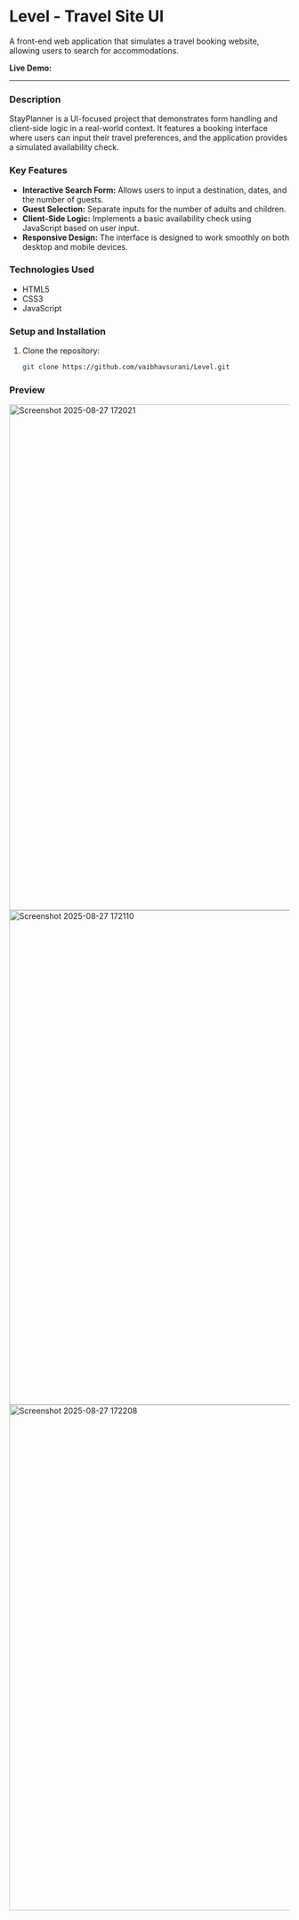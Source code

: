 # Level - Travel Site UI

A front-end web application that simulates a travel booking website, allowing users to search for accommodations.

**Live Demo:**

---

### Description

StayPlanner is a UI-focused project that demonstrates form handling and client-side logic in a real-world context. It features a booking interface where users can input their travel preferences, and the application provides a simulated availability check.

### Key Features

- **Interactive Search Form:** Allows users to input a destination, dates, and the number of guests.
- **Guest Selection:** Separate inputs for the number of adults and children.
- **Client-Side Logic:** Implements a basic availability check using JavaScript based on user input.
- **Responsive Design:** The interface is designed to work smoothly on both desktop and mobile devices.

### Technologies Used

- HTML5
- CSS3
- JavaScript

### Setup and Installation

1. Clone the repository:
   ```bash
   git clone https://github.com/vaibhavsurani/Level.git

### Preview

<img width="1894" height="907" alt="Screenshot 2025-08-27 172021" src="https://github.com/user-attachments/assets/4d7dea02-4133-4ea5-8772-19ce5aac1981" />
<img width="1895" height="887" alt="Screenshot 2025-08-27 172110" src="https://github.com/user-attachments/assets/8861b8de-fe60-4cc0-b838-939e1f0e1805" />
<img width="1895" height="907" alt="Screenshot 2025-08-27 172208" src="https://github.com/user-attachments/assets/e9a4734f-4228-474e-853d-5d74970dd18f" />
